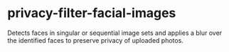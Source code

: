 # privacy-filter-facial-images
Detects faces in singular or sequential image sets and applies a blur over the identified faces to preserve privacy of uploaded photos.
